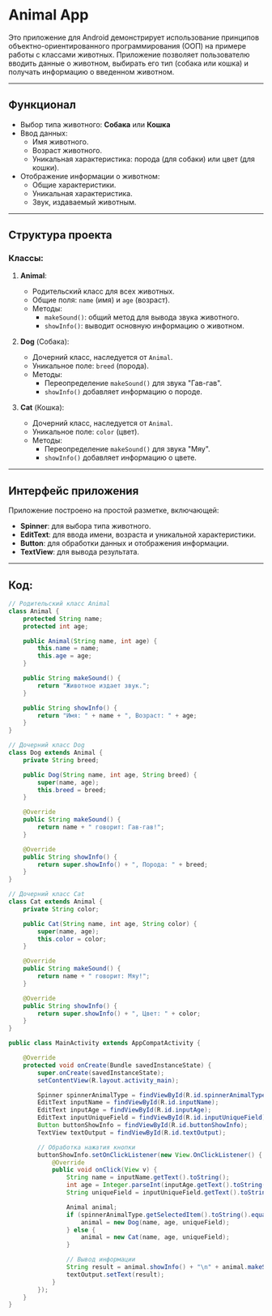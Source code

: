 # Animal App 

Это приложение для Android демонстрирует использование принципов объектно-ориентированного программирования (ООП) на примере работы с классами животных. Приложение позволяет пользователю вводить данные о животном, выбирать его тип (собака или кошка) и получать информацию о введенном животном.

---

##  Функционал

- Выбор типа животного: **Собака** или **Кошка**
- Ввод данных:
  - Имя животного.
  - Возраст животного.
  - Уникальная характеристика: порода (для собаки) или цвет (для кошки).
- Отображение информации о животном:
  - Общие характеристики.
  - Уникальная характеристика.
  - Звук, издаваемый животным.

---

##  Структура проекта

### Классы:
1. **Animal**:
   - Родительский класс для всех животных.
   - Общие поля: `name` (имя) и `age` (возраст).
   - Методы:
     - `makeSound()`: общий метод для вывода звука животного.
     - `showInfo()`: выводит основную информацию о животном.

2. **Dog** (Собака):
   - Дочерний класс, наследуется от `Animal`.
   - Уникальное поле: `breed` (порода).
   - Методы:
     - Переопределение `makeSound()` для звука "Гав-гав".
     - `showInfo()` добавляет информацию о породе.

3. **Cat** (Кошка):
   - Дочерний класс, наследуется от `Animal`.
   - Уникальное поле: `color` (цвет).
   - Методы:
     - Переопределение `makeSound()` для звука "Мяу".
     - `showInfo()` добавляет информацию о цвете.

---

##  Интерфейс приложения

Приложение построено на простой разметке, включающей:

- **Spinner**: для выбора типа животного.
- **EditText**: для ввода имени, возраста и уникальной характеристики.
- **Button**: для обработки данных и отображения информации.
- **TextView**: для вывода результата.

---
## Код:
```java
// Родительский класс Animal
class Animal {
    protected String name;
    protected int age;

    public Animal(String name, int age) {
        this.name = name;
        this.age = age;
    }

    public String makeSound() {
        return "Животное издает звук.";
    }

    public String showInfo() {
        return "Имя: " + name + ", Возраст: " + age;
    }
}

// Дочерний класс Dog
class Dog extends Animal {
    private String breed;

    public Dog(String name, int age, String breed) {
        super(name, age);
        this.breed = breed;
    }

    @Override
    public String makeSound() {
        return name + " говорит: Гав-гав!";
    }

    @Override
    public String showInfo() {
        return super.showInfo() + ", Порода: " + breed;
    }
}

// Дочерний класс Cat
class Cat extends Animal {
    private String color;

    public Cat(String name, int age, String color) {
        super(name, age);
        this.color = color;
    }

    @Override
    public String makeSound() {
        return name + " говорит: Мяу!";
    }

    @Override
    public String showInfo() {
        return super.showInfo() + ", Цвет: " + color;
    }
}

public class MainActivity extends AppCompatActivity {

    @Override
    protected void onCreate(Bundle savedInstanceState) {
        super.onCreate(savedInstanceState);
        setContentView(R.layout.activity_main);

        Spinner spinnerAnimalType = findViewById(R.id.spinnerAnimalType);
        EditText inputName = findViewById(R.id.inputName);
        EditText inputAge = findViewById(R.id.inputAge);
        EditText inputUniqueField = findViewById(R.id.inputUniqueField);
        Button buttonShowInfo = findViewById(R.id.buttonShowInfo);
        TextView textOutput = findViewById(R.id.textOutput);

        // Обработка нажатия кнопки
        buttonShowInfo.setOnClickListener(new View.OnClickListener() {
            @Override
            public void onClick(View v) {
                String name = inputName.getText().toString();
                int age = Integer.parseInt(inputAge.getText().toString());
                String uniqueField = inputUniqueField.getText().toString();

                Animal animal;
                if (spinnerAnimalType.getSelectedItem().toString().equals("Собака")) {
                    animal = new Dog(name, age, uniqueField);
                } else {
                    animal = new Cat(name, age, uniqueField);
                }

                // Вывод информации
                String result = animal.showInfo() + "\n" + animal.makeSound();
                textOutput.setText(result);
            }
        });
    }
}
